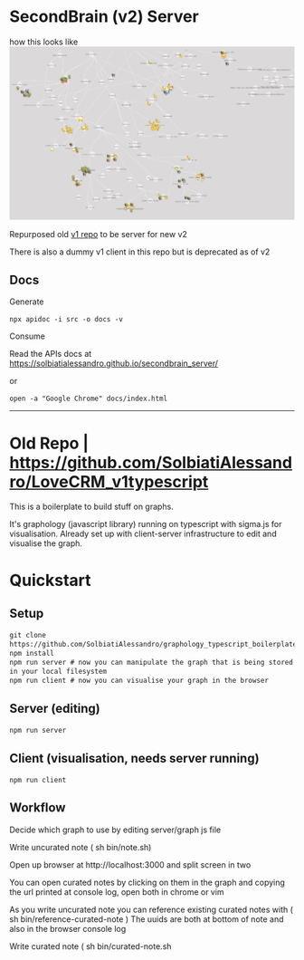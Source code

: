 # SecondBrain (v2) Server

how this looks like ![](https://github.com/SolbiatiAlessandro/secondbrain_server/blob/main/Screenshot%202022-11-14%20at%2011.45.56.png?raw=true)



Repurposed old [v1 repo](https://github.com/SolbiatiAlessandro/LoveCRM_v1typescript) to be server for new v2

There is also a dummy v1 client in this repo but is deprecated as of v2

## Docs
Generate 
```
npx apidoc -i src -o docs -v
```

Consume

Read the APIs docs at <https://solbiatialessandro.github.io/secondbrain_server/>

or 

```
open -a "Google Chrome" docs/index.html
```

----

# Old Repo | https://github.com/SolbiatiAlessandro/LoveCRM_v1typescript

This is a boilerplate to build stuff on graphs.

It's graphology (javascript library) running on typescript with sigma.js for visualisation.
Already set up with client-server infrastructure to edit and visualise the graph.

# Quickstart

## Setup
```
git clone https://github.com/SolbiatiAlessandro/graphology_typescript_boilerplate
npm install
npm run server # now you can manipulate the graph that is being stored in your local filesystem
npm run client # now you can visualise your graph in the browser
```

## Server (editing)
```
npm run server
```

## Client (visualisation, needs server running)
```
npm run client
```

## Workflow

Decide which graph to use by editing server/graph js file

Write uncurated note ( sh bin/note.sh)

Open up browser at http://localhost:3000 and split screen in two

You can open curated notes by clicking on them in the graph and copying the url printed at console log, open both in chrome or vim

As you write uncurated note you can reference existing curated notes with ( sh bin/reference-curated-note <uncurated-note-uuid> <curated-note-uuid> ) The uuids are both at bottom of note and also in the browser console log

Write curated note ( sh bin/curated-note.sh <title> <parent-uuid>)
